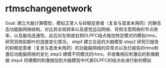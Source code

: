 # rtmschangenetwork
Goal: 建立大脑计算模型，模拟正常人与抑郁症患者（复发与首发未用药）的静息态功能脑网络结构，对比其全局效率以及感觉运动网络、背侧注意网络的节点效率，以及脑岛连通性。此后对左侧或右侧DLPFC结点施加特定模式的模拟rtms，研究双侧前额叶的连接变化情况。
step1 建立合适的大脑模型
step2 研究已报告的抑郁症患者（复发与首发未用药）的功能脑网络的异常点以及已报告的rtms刺激后功能脑网络的变化
step3 建模不同模式的rtms，并收集相应刺激后的影像数据
step4 将建模的刺激施加到大脑模型中代表DLPFC的结点处进行新的模拟  
